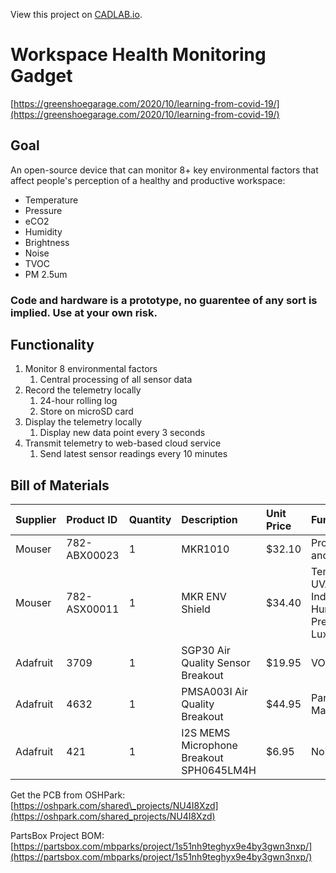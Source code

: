 View this project on [CADLAB.io](https://cadlab.io/project/23807). 

# Workspace Health Monitoring Gadget

[https://greenshoegarage.com/2020/10/learning-from-covid-19/](https://greenshoegarage.com/2020/10/learning-from-covid-19/)

## Goal

An open-source device that can monitor 8+ key environmental factors that affect people's perception of a healthy and productive workspace:

* Temperature
* Pressure
* eCO2
* Humidity
* Brightness
* Noise
* TVOC
* PM 2.5um

### Code and hardware is a prototype, no guarentee of any sort is implied. Use at your own risk.

## Functionality

1. Monitor 8 environmental factors
   1. Central processing of all sensor data
2. Record the telemetry locally
   1. 24-hour rolling log
   2. Store on microSD card
3. Display the telemetry locally
   1. Display new data point every 3 seconds
4. Transmit telemetry to web-based cloud service
   1. Send latest sensor readings every 10 minutes

## Bill of Materials

| Supplier | Product ID | Quantity | Description | Unit Price | Function | 
| :--- | :--- | :--- | :--- | :--- | :--- |  
| Mouser | 782-ABX00023 | 1 | MKR1010 | $32.10 | Processing and Comms | 
| Mouser | 782-ASX00011 | 1 | MKR ENV Shield | $34.40 | Temp, UVA/UVB/UV Index, Humidity, Pressure, Lux |
| Adafruit | 3709 | 1 | SGP30 Air Quality Sensor Breakout | $19.95 | VOC, eCO2 | 
| Adafruit | 4632 | 1 | PMSA003I Air Quality Breakout | $44.95 | Particulate Matter | 
| Adafruit | 421 | 1 | I2S MEMS Microphone Breakout SPH0645LM4H | $6.95 | Noise | 

Get the PCB from OSHPark: [https://oshpark.com/shared\_projects/NU4I8Xzd](https://oshpark.com/shared_projects/NU4I8Xzd)

PartsBox Project BOM: [https://partsbox.com/mbparks/project/1s51nh9teghyx9e4by3gwn3nxp/](https://partsbox.com/mbparks/project/1s51nh9teghyx9e4by3gwn3nxp/)

